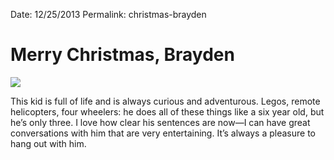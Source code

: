 Date: 12/25/2013
Permalink: christmas-brayden

# Merry Christmas, Brayden

![](http://24.media.tumblr.com/8aa186ef9d354ea9f99ebe3bb35ad60b/tumblr_mye5v3GTVK1qzw9zio1_1280.jpg)

This kid is full of life and is always curious and adventurous. Legos, remote helicopters, four wheelers: he does all of these things like a six year old, but he’s only three. I love how clear his sentences are now—I can have great conversations with him that are very entertaining. It’s always a pleasure to hang out with him.